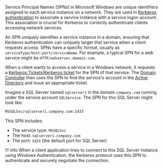 Service Principal Names (SPNs) in Microsoft Windows are unique identifiers assigned to each service instance on a network. They are used in [Kerberos authentication]() to associate a service instance with a service logon account. This association is crucial for Kerberos to correctly authenticate clients accessing network services.

An SPN uniquely identifies a service instance in a domain, ensuring that Kerberos authentication can uniquely target that service when a client requests access. SPNs have a specific format, usually as `serviceType/host:port/serviceName`. For example, a typical SPN for a web service might be `HTTP/webserver.domain.com`.

When a client wants to access a service in a Windows network, it requests a [Kerberos Tickets|Kerberos ticket]() for the SPN of that service. The [Domain Controller]() then uses the SPN to find the service's account in the [Active Directory]() and issue an appropriate ticket.

Imagine a SQL Server named `sqlserver1` in the domain `company.com` running under the service account `SQLService`. The SPN for this SQL Server might look like:

```bash
MSSQLSvc/sqlserver1.company.com:1433
```

This SPN includes:

- The service type: `MSSQLSvc`
- The host: `sqlserver1.company.com`
- The port: `1433` (the default port for SQL Server)

!!! info
    When a client application tries to connect to this SQL Server instance using Windows Authentication, the Kerberos protocol uses this SPN to authenticate and securely negotiate the connection.


